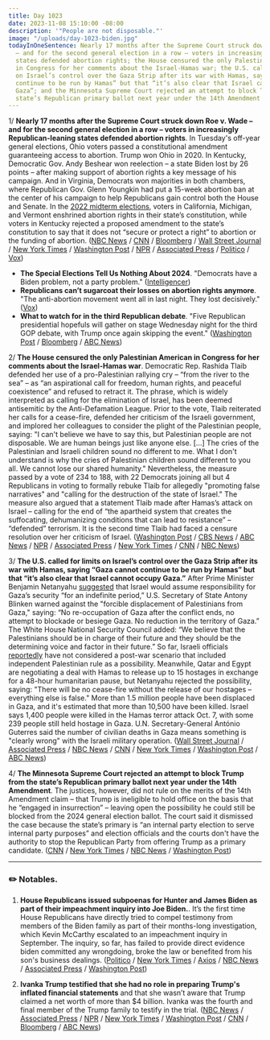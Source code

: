 ```yaml
---
title: Day 1023
date: 2023-11-08 15:10:00 -08:00
description: '"People are not disposable."'
image: "/uploads/day-1023-biden.jpg"
todayInOneSentence: Nearly 17 months after the Supreme Court struck down Roe v. Wade
  – and for the second general election in a row – voters in increasingly Republican-leaning
  states defended abortion rights; the House censured the only Palestinian American
  in Congress for her comments about the Israel-Hamas war; the U.S. called for limits
  on Israel’s control over the Gaza Strip after its war with Hamas, saying “Gaza cannot
  continue to be run by Hamas” but that “it’s also clear that Israel cannot occupy
  Gaza”; and the Minnesota Supreme Court rejected an attempt to block Trump from the
  state’s Republican primary ballot next year under the 14th Amendment.
---
```


1/ **Nearly 17 months after the Supreme Court struck down Roe v. Wade – and for the second general election in a row – voters in increasingly Republican-leaning states defended abortion rights**. In Tuesday's off-year general elections, Ohio voters passed a constitutional amendment guaranteeing access to abortion. Trump won Ohio in 2020. In Kentucky, Democratic Gov. Andy Beshear won reelection – a state Biden lost by 26 points – after making support of abortion rights a key message of his campaign. And in Virginia, Democrats won majorities in both chambers, where Republican Gov. Glenn Youngkin had put a 15-week abortion ban at the center of his campaign to help Republicans gain control both the House and Senate. In the [2022 midterm elections](https://whatthefuckjusthappenedtoday.com/2022/11/09/day-659/#3-voters-in-california-michigan-and), voters in California, Michigan, and Vermont enshrined abortion rights in their state’s constitution, while voters in Kentucky rejected a proposed amendment to the state’s constitution to say that it does not “secure or protect a right” to abortion or the funding of abortion. ([NBC News](https://www.nbcnews.com/politics/elections/election-results-point-major-gop-liability-abortion-heading-2024-rcna123103) / [CNN](https://www.cnn.com/2023/11/07/politics/takeaways-election-day/index.html) / [Bloomberg](https://www.bloomberg.com/news/articles/2023-11-08/wins-in-state-races-boost-democrats-and-biden-s-2024-hopes?srnd=premium&sref=MIBMEEoj) / [Wall Street Journal](https://www.wsj.com/politics/elections/abortion-rights-supporters-rack-up-victories-putting-gop-in-bind-for-2024-4bec7b38) / [New York Times](https://www.nytimes.com/2023/11/08/us/politics/election-results-democrats-abortion.html) / [Washington Post](https://www.washingtonpost.com/politics/2023/11/07/abortion-ohio-kentucky-virginia-elecitons/) / [NPR](https://www.npr.org/2023/11/08/1211429268/abortion-rights-2023-election-ohio-virginia-kentucky) / [Associated Press](https://apnews.com/article/abortion-2024-elections-republicans-ohio-virginia-90255a62d83ad9f1d86b407c9455bb0a) / [Politico](https://www.politico.com/news/2023/11/08/election-day-2023-results-takeaways-00126035) / [Vox](https://www.vox.com/politics/2023/11/8/23951783/election-day-2023-results-analysis-winners-losers-beshear-cameron))

* **The Special Elections Tell Us Nothing About 2024**. "Democrats have a Biden problem, not a party problem." ([Intelligencer](https://nymag.com/intelligencer/2023/11/the-special-elections-tell-us-nothing-about-2024.html))
* **Republicans can’t sugarcoat their losses on abortion rights anymore**. "The anti-abortion movement went all in last night. They lost decisively." ([Vox](https://www.vox.com/2023/11/8/23952090/ohio-election-results-issue-1-abortion-virginia-kentucky-roe-dobbs))
* **What to watch for in the third Republican debate**. "Five Republican presidential hopefuls will gather on stage Wednesday night for the third GOP debate, with Trump once again skipping the event." ([Washington Post](https://www.washingtonpost.com/politics/2023/11/08/presidential-candidates-third-republican-debate/) / [Bloomberg](https://www.bloomberg.com/news/articles/2023-11-08/3rd-republican-debate-key-things-to-watch-5-candidates-no-trump?sref=MIBMEEoj) / [ABC News](https://abcnews.go.com/Politics/watch-3rd-gop-presidential-primary-debate/story?id=104697643))

2/ **The House censured the only Palestinian American in Congress for her comments about the Israel-Hamas war**. Democratic Rep. Rashida Tlaib defended her use of a pro-Palestinian rallying cry – “from the river to the sea” – as “an aspirational call for freedom, human rights, and peaceful coexistence” and refused to retract it. The phrase, which is widely interpreted as calling for the elimination of Israel, has been deemed antisemitic by the Anti-Defamation League. Prior to the vote, Tlaib reiterated her calls for a cease-fire, defended her criticism of the Israeli government, and implored her colleagues to consider the plight of the Palestinian people, saying: "I can't believe we have to say this, but Palestinian people are not disposable. We are human beings just like anyone else. [...] The cries of the Palestinian and Israeli children sound no different to me. What I don't understand is why the cries of Palestinian children sound different to you all. We cannot lose our shared humanity." Nevertheless, the measure passed by a vote of 234 to 188, with 22 Democrats joining all but 4 Republicans in voting to formally rebuke Tlaib for allegedly "promoting false narratives" and "calling for the destruction of the state of Israel." The measure also argued that a statement Tlaib made after Hamas’s attack on Israel – calling for the end of “the apartheid system that creates the suffocating, dehumanizing conditions that can lead to resistance” – “defended” terrorism. It is the second time Tlaib had faced a censure resolution over her criticism of Israel. ([Washington Post](https://www.washingtonpost.com/politics/2023/11/07/rashida-tlaib-censured-house-israel-palestine/) / [CBS News](https://www.cbsnews.com/news/rashida-tlaib-censure-vote-rich-mccormick-marjorie-taylor-greene/) / [ABC News](https://abcnews.go.com/Politics/rep-rashida-tlaib-faces-2nd-censure-resolution-criticism/story?id=104693855) / [NPR](https://www.npr.org/2023/11/07/1211315549/tlaib-censure-house-israel-gaza) / [Associated Press](https://apnews.com/article/congress-house-censure-resolution-tlaib-8085189047a4c40f2d44ada4604aa076) / [New York Times](https://www.nytimes.com/2023/11/07/us/politics/tlaib-censure-house-israel-gaza.html) / [CNN](https://www.cnn.com/2023/11/07/politics/rashida-tlaib-censure-vote) / [NBC News](https://www.nbcnews.com/politics/congress/house-vote-censure-rashida-tlaib-israel-hamas-palestine-remarks-rcna124005))

3/ **The U.S. called for limits on Israel’s control over the Gaza Strip after its war with Hamas, saying “Gaza cannot continue to be run by Hamas” but that “it’s also clear that Israel cannot occupy Gaza.”** After Prime Minister Benjamin Netanyahu [suggested](https://whatthefuckjusthappenedtoday.com/2023/11/07/day-1022/#2-prime-minister-benjamin-netanyahu) that Israel would assume responsibility for Gaza’s security “for an indefinite period,” U.S. Secretary of State Antony Blinken warned against the "forcible displacement of Palestinians from Gaza," saying: “No re-occupation of Gaza after the conflict ends, no attempt to blockade or besiege Gaza. No reduction in the territory of Gaza.” The White House National Security Council added: “We believe that the Palestinians should be in charge of their future and they should be the determining voice and factor in their future.” So far, Israeli officials [reportedly](https://apnews.com/article/gaza-palestinian-israel-west-bank-war-blinken-4858606690949d848cb11903095370c8) have not considered a post-war scenario that included independent Palestinian rule as a possibility. Meanwhile, Qatar and Egypt are negotiating a deal with Hamas to release up to 15 hostages in exchange for a 48-hour humanitarian pause, but Netanyahu rejected the possibility, saying: "There will be no cease-fire without the release of our hostages – everything else is false." More than 1.5 million people have been displaced in Gaza, and it's estimated that more than 10,500 have been killed. Israel says 1,400 people were killed in the Hamas terror attack Oct. 7, with some 239 people still held hostage in Gaza. U.N. Secretary-General António Guterres said the number of civilian deaths in Gaza means something is "clearly wrong" with the Israeli military operation. ([Wall Street Journal](https://www.wsj.com/world/middle-east/u-s-sees-limits-for-israels-place-in-gaza-future-0b3414cb) / [Associated Press](https://apnews.com/article/israel-hamas-war-live-updates-11-08-2023-ddf02616ad9bdfc6d311e89c0315874d) / [NBC News](https://www.nbcnews.com/news/world/live-blog/israel-hamas-war-live-updates-rcna124127) / [CNN](https://www.cnn.com/middleeast/live-news/israel-hamas-war-gaza-news-11-08-23/index.html) / [New York Times](https://www.nytimes.com/live/2023/11/08/world/israel-hamas-war-gaza) / [Washington Post](https://www.washingtonpost.com/world/2023/11/08/israel-war-news-hamas-gaza-palestine/) / [ABC News](https://abcnews.go.com/International/live-updates/israel-gaza-hamas/?id=104617602))

4/ **The Minnesota Supreme Court rejected an attempt to block Trump from the state’s Republican primary ballot next year under the 14th Amendment**. The justices, however, did not rule on the merits of the 14th Amendment claim – that Trump is ineligible to hold office on the basis that he “engaged in insurrection” – leaving open the possibility he could still be blocked from the 2024 general election ballot. The court said it dismissed the case because the state’s primary is “an internal party election to serve internal party purposes” and election officials and the courts don't have the authority to stop the Republican Party from offering Trump as a primary candidate. ([CNN](https://www.cnn.com/2023/11/08/politics/minnesota-14th-amendment-trump/index.html) / [New York Times](https://www.nytimes.com/2023/11/08/us/politics/trump-14th-amendment-ballot.html) / [NBC News](https://www.nbcnews.com/politics/donald-trump/minnesota-supreme-court-dismisses-effort-block-trump-states-primary-ba-rcna124291) / [Washington Post](https://www.washingtonpost.com/politics/2023/11/08/minnesota-supreme-court-2024-ballot-trump/))

---

### ✏️ Notables.

1. **House Republicans issued subpoenas for Hunter and James Biden as part of their impeachment inquiry into Joe Biden.**. It’s the first time House Republicans have directly tried to compel testimony from members of the Biden family as part of their months-long investigation, which Kevin McCarthy escalated to an impeachment inquiry in September. The inquiry, so far, has failed to provide direct evidence biden committed any wrongdoing, broke the law or benefited from his son's business dealings. ([Politico](https://www.politico.com/live-updates/2023/11/08/congress/hunter-biden-subpoenaed-00126137) / [New York Times](https://www.nytimes.com/2023/11/08/us/politics/james-hunter-biden-house-subpoenas.html) / [Axios](https://www.axios.com/2023/11/08/hunter-biden-james-subpoena-house-gop) / [NBC News](https://www.nbcnews.com/politics/congress/house-subpoenas-james-hunter-biden-republican-impeachment-inquiry-rcna124222) / [Associated Press](https://apnews.com/article/hunter-joe-biden-impeachment-congress-subpoena-37fe9652539c2c501d8b8bd8c3cc8901) / [Washington Post](https://www.washingtonpost.com/politics/2023/11/08/hunter-biden-james-biden-subpoenas/))

2. **Ivanka Trump testified that she had no role in preparing Trump's inflated financial statements** and that she wasn’t aware that Trump claimed a net worth of more than $4 billion. Ivanka was the fourth and final member of the Trump family to testify in the trial. ([NBC News](https://www.nbcnews.com/politics/donald-trump/live-blog/ivanka-trump-fraud-trial-live-updates-rcna122519) / [Associated Press](https://apnews.com/article/trump-fraud-lawsuit-trial-ivanka-trump-testimony-1795382ea1d2c33faefbb40a0907feca) / [NPR](https://www.npr.org/2023/11/08/1211487348/ivanka-trump-testimony-fraud-trial) / [New York Times](https://www.nytimes.com/live/2023/11/08/nyregion/trump-fraud-trial) / [Washington Post](https://www.washingtonpost.com/politics/2023/11/08/trump-ivanka-new-york-fraud-trial/) / [CNN](https://www.cnn.com/politics/live-news/trump-civil-fraud-trial-11-08-23/index.html) / [Bloomberg](https://www.bloomberg.com/news/articles/2023-11-08/ivanka-trump-testifies-no-role-in-father-s-net-worth-claims?srnd=premium&sref=MIBMEEoj) / [ABC News](https://abcnews.go.com/US/live-updates/trump-fraud-trial/?id=103642561))

